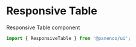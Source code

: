 # Responsive Table

Responsive Table component

```js
import { ResponsiveTable } from '@panenco/ui';
```

<!-- STORY -->
